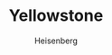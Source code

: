 ---
layout: post
author: Heisenberg
category: Séries
post_date: 2022-08-01
post_modified: 2022-08-01
title: Yellowstone
description: 'John Dutton tenta proteger seu rancho, o maior dos Estados Unidos, de um mundo corrupto.'
poster_path: /iqWCUwLcjkVgtpsDLs8xx8kscg6.jpg
tmdb_id: 73586
imdb_id: tt4236770
runtime: 42
release_date: 2018
genres:
  - Faroeste
  - Drama
casts:
  - Kevin Costner
  - Kelly Reilly
  - Luke Grimes
  - Wes Bentley
  - Kelsey Asbille
  - Brecken Merrill
crews:
  - John Linson
  - Taylor Sheridan
trailer: rMcSTdptjKc
certification: 16
adult: false
vote_average: 8
vote_count: 1070
qualitys:
  - 1080p
  - 720p
audios:
  - Dual Áudio
  - Português
  - Inglês
extensions:
  - mkv
  - mp4
---